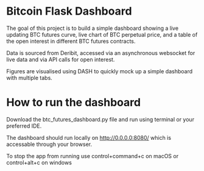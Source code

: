 # Bitcoin Flask Dashboard

The goal of this project is to build a simple dashboard showing a live updating BTC futures curve, live chart of BTC perpetual price, and a table of the open interest in different BTC futures contracts.

Data is sourced from Deribit, accessed via an asynchronous websocket for live data and via API calls for open interest.

Figures are visualised using DASH to quickly mock up a simple dashboard with multiple tabs.

# How to run the dashboard

Download the btc_futures_dashboard.py file and run using terminal or your preferred IDE.

The dashboard should run locally on http://0.0.0.0:8080/ which is accessable through your browser.

To stop the app from running use control+command+c on macOS or control+alt+c on windows


